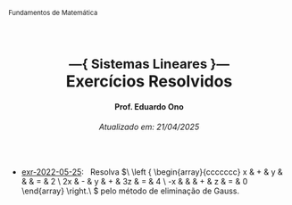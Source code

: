 <sup>Fundamentos de Matemática</sup>
<img alt="" width="100%" height="2px" align="right">

&nbsp;

<h1 align="center"><sup>&mdash;{ Sistemas Lineares }&mdash;</sup><br>Exercícios Resolvidos</h1>
<h4 align="center">Prof. Eduardo Ono</h4>
<h6 align="center">Atualizado em: 21/04/2025</h6>

&nbsp;

* [exr-2022-05-25](./exercicios-resolvidos/exr-2022-05-25.ipynb): &nbsp; Resolva $\ \left \{ \begin{array}{ccccccc} x & + & y & & & = & 2 \\ 2x & - & y & + & 3z & = & 4 \\ -x & & & + & z & = & 0 \end{array} \right.\ $ pelo método de eliminação de Gauss.

&nbsp;
